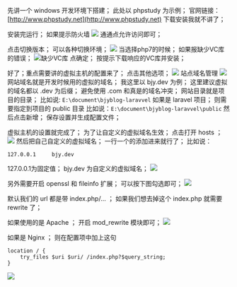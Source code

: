 先讲一个 windows 开发环境下搭建；
此处以 phpstudy 为示例；
官网链接：[http://www.phpstudy.net](http://www.phpstudy.net)
下载安装我就不讲了；

安装完运行；
如果提示防火墙
![](/uploads/article/20170625/594fc9cf78bfa.jpg)
通通点允许访问即可；

点击切换版本；
可以各种切换环境；
![](/uploads/article/20170625/594fca14b7b7d.jpg)
当选择php7的时候；
如果报缺少VC库的错误；
![缺少VC库](/uploads/article/20170625/594fc99841636.jpg)
点确定；
按提示下载响应的VC库并安装；

好了；重点需要讲的虚拟主机的配置来了；
点击其他选项；
![](/uploads/article/20170625/594fc9fc96c94.jpg)
站点域名管理
![](/uploads/article/20170625/594fca2db22e7.jpg)
网站域名就是开发时候用的虚拟的域名；
我这里以 bjy.dev 为例；
这里建议虚拟的域名都以 .dev 为后缀；
避免使用 .com 和真是的域名冲突；
网站目录就是项目的目录；
比如说: `E:\document\bjyblog-laravvel`
如果是 laravel 项目；
则需要指定到项目的 public 目录
比如说：`E:\document\bjyblog-laravvel\public`
然后点击新增；
保存设置并生成配置文件；

虚拟主机的设置就完成了；
为了让自定义的虚拟域名生效；
点击打开 hosts ；
![](/uploads/article/20170625/594fd00592e82.jpg)
然后把自己自定义的虚拟域名；
一行一个的添加进来就行了；
比如说：
```hosts
127.0.0.1     bjy.dev
```
127.0.0.1为固定值；
bjy.dev 为自定义的虚拟域名；
![](/uploads/article/20170625/594fca4000bfd.jpg)

另外需要开启 openssl 和 fileinfo 扩展；
可以按下图勾选即可；
![](/uploads/article/20171123/5a163eac84ea8.jpg)

默认我们的 url 都是带 index.php/... ；
如果我们想去掉这个 index.php 就需要 rewrite 了；

如果使用的是 Apache ；
开启 mod_rewrite 模块即可；
![](/uploads/article/20180308/5aa0ab05bd225.jpg)

如果是 Nginx ；
则在配置项中加上这句
```nginx
location / {
    try_files $uri $uri/ /index.php?$query_string;
}
```
![](/uploads/article/20180308/5aa0ab10428f1.jpg)